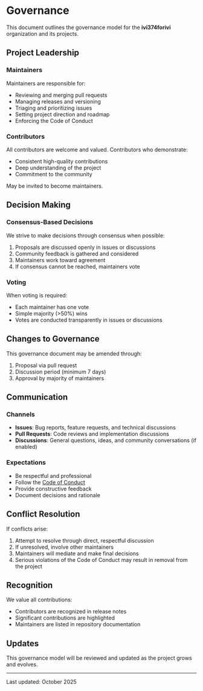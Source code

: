 # Governance

This document outlines the governance model for the **ivi374forivi** organization and its projects.

## Project Leadership

### Maintainers

Maintainers are responsible for:
- Reviewing and merging pull requests
- Managing releases and versioning
- Triaging and prioritizing issues
- Setting project direction and roadmap
- Enforcing the Code of Conduct

### Contributors

All contributors are welcome and valued. Contributors who demonstrate:
- Consistent high-quality contributions
- Deep understanding of the project
- Commitment to the community

May be invited to become maintainers.

## Decision Making

### Consensus-Based Decisions

We strive to make decisions through consensus when possible:
1. Proposals are discussed openly in issues or discussions
2. Community feedback is gathered and considered
3. Maintainers work toward agreement
4. If consensus cannot be reached, maintainers vote

### Voting

When voting is required:
- Each maintainer has one vote
- Simple majority (>50%) wins
- Votes are conducted transparently in issues or discussions

## Changes to Governance

This governance document may be amended through:
1. Proposal via pull request
2. Discussion period (minimum 7 days)
3. Approval by majority of maintainers

## Communication

### Channels

- **Issues**: Bug reports, feature requests, and technical discussions
- **Pull Requests**: Code reviews and implementation discussions
- **Discussions**: General questions, ideas, and community conversations (if enabled)

### Expectations

- Be respectful and professional
- Follow the [Code of Conduct](CODE_OF_CONDUCT.md)
- Provide constructive feedback
- Document decisions and rationale

## Conflict Resolution

If conflicts arise:
1. Attempt to resolve through direct, respectful discussion
2. If unresolved, involve other maintainers
3. Maintainers will mediate and make final decisions
4. Serious violations of the Code of Conduct may result in removal from the project

## Recognition

We value all contributions:
- Contributors are recognized in release notes
- Significant contributions are highlighted
- Maintainers are listed in repository documentation

## Updates

This governance model will be reviewed and updated as the project grows and evolves.

---

Last updated: October 2025

